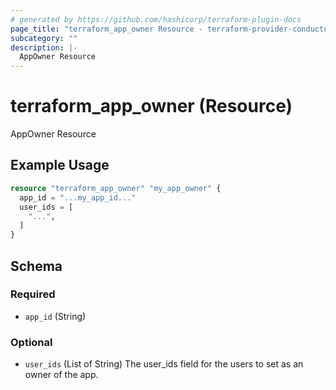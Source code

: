 ```yaml
---
# generated by https://github.com/hashicorp/terraform-plugin-docs
page_title: "terraform_app_owner Resource - terraform-provider-conductorone"
subcategory: ""
description: |-
  AppOwner Resource
---
```


# terraform_app_owner (Resource)

AppOwner Resource

## Example Usage

```terraform
resource "terraform_app_owner" "my_app_owner" {
  app_id = "...my_app_id..."
  user_ids = [
    "...",
  ]
}
```

<!-- schema generated by tfplugindocs -->
## Schema

### Required

- `app_id` (String)

### Optional

- `user_ids` (List of String) The user_ids field for the users to set as an owner of the app.
